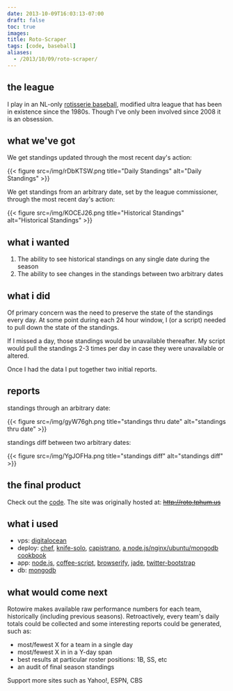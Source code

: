```yaml
---
date: 2013-10-09T16:03:13-07:00
draft: false
toc: true
images:
title: Roto-Scraper
tags: [code, baseball]
aliases:
  - /2013/10/09/roto-scraper/
---
```


## the league
I play in an NL-only [rotisserie baseball][16], modified ultra league that has been in existence since the 1980s. Though I've only been involved since 2008 it is an obsession.

## what we've got

We get standings updated through the most recent day's action:

{{< figure src=/img/rDbKTSW.png title="Daily Standings" alt="Daily Standings" >}}

We get standings from an arbitrary date, set by the league commissioner, through the most recent day's action:

{{< figure src=/img/KOCEJ26.png title="Historical Standings" alt="Historical Standings" >}}

## what i wanted

1. The ability to see historical standings on any single date during the season
2. The ability to see changes in the standings between two arbitrary dates

## what i did

Of primary concern was the need to preserve the state of the standings every day. At some point during each 24 hour window, I (or a script) needed to pull down the state of the standings.

If I missed a day, those standings would be unavailable thereafter. My script would pull the standings 2-3 times per day in case they were unavailable or altered.

Once I had the data I put together two initial reports.

## reports

standings through an arbitrary date:

{{< figure src=/img/gyW76gh.png title="standings thru date" alt="standings thru date" >}}

standings diff between two arbitrary dates:

{{< figure src=/img/YgJOFHa.png title="standings diff" alt="standings diff" >}}

## the final product

Check out the [code][14]. The site was originally hosted at: <del>http://roto.tphum.us</del>

## what i used

- vps: [digitalocean][3]
- deploy: [chef][15], [knife-solo][4], [capistrano][5], [a node.js/nginx/ubuntu/mongodb cookbook][6]
- app: [node.js][7], [coffee-script][8], [browserify][9], [jade][10], [twitter-bootstrap][11]
- db: [mongodb][12]

## what would come next

Rotowire makes available raw performance numbers for each team, historically (including previous seasons). Retroactively, every team's daily totals could be collected and some interesting reports could be generated, such as:

  - most/fewest X for a team in a single day
  - most/fewest X in in a Y-day span
  - best results at particular roster positions: 1B, SS, etc
  - an audit of final season standings

Support more sites such as Yahoo!, ESPN, CBS


  [0]: https://www.rotowire.com/
  [1]: https://github.com/tphummel/roto-scraper/blob/master/lib/server/scrape_loop.coffee#L51
  [3]: https://www.digitalocean.com/
  [4]: https://matschaffer.github.io/knife-solo/
  [5]: https://www.capistranorb.com/
  [6]: https://github.com/tphummel/junk/tree/master/app-base-lnmn
  [7]: https://nodejs.org
  [8]: https://coffeescript.org
  [9]: https://browserify.org/
  [10]: https://jade-lang.com/
  [11]: https://getbootstrap.com/
  [12]: https://www.mongodb.org/
  [14]: https://github.com/tphummel/onroto-standings-scraper
  [15]: https://www.opscode.com/chef/
  [16]: https://en.wikipedia.org/wiki/Fantasy_baseball#Rotisserie_League_Baseball

